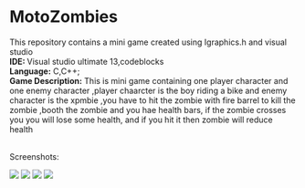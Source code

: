 # MotoZombies
This repository contains a mini game created using Igraphics.h and visual studio
<br>
<strong>IDE: </strong> Visual studio ultimate 13,codeblocks
<br>
<strong>Language:</strong>  C,C++;
<br>
<strong>Game Description:</strong>  This is mini game containing one player character and one enemy character ,player chaarcter is the boy riding a bike and enemy character is the xpmbie ,you have to hit the zombie with  fire barrel to kill the  zombie ,booth the zombie and you hae health bars, if the zombie crosses you you will lose some health, and if you hit it then zombie will reduce health

<br>
Screenshots:

![](images/game.png)
![](images/menu.png)
![](images/credit.png)
![](images/instructions.png)
